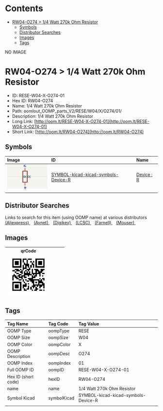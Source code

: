 



Contents
========

* [RW04-O274 > 1/4 Watt 270k Ohm Resistor](#rw04-o274--14-watt-270k-ohm-resistor)
	* [Symbols](#symbols)
	* [Distributor Searches](#distributor-searches)
	* [Images](#images)
	* [Tags](#tags)
  
NO IMAGE  
# RW04-O274 > 1/4 Watt 270k Ohm Resistor

- ID: RESE-W04-X-O274-01
- Hex ID: RW04-O274
- Name: 1/4 Watt 270k Ohm Resistor
- Path: oomlout_OOMP_parts_V2/RESE/W04/X/O274/01/
- Description: 1/4 Watt 270k Ohm Resistor
- Long Link: [http://oom.lt/RESE-W04-X-O274-01](http://oom.lt/RESE-W04-X-O274-01)
- Short Link: [http://oom.lt/RW04-O274](http://oom.lt/RW04-O274)

## Symbols
  

|Image|ID|Name|
| :--- | :--- | :--- |
|[![](https://raw.githubusercontent.com/oomlout/oomlout_OOMP_eda_V2/main/SYMBOL/kicad/kicad-symbols/Device/R/image_140.png)](https://github.com/oomlout/oomlout_OOMP_eda_V2/tree/main/SYMBOL/kicad/kicad-symbols/Device/R/)|[SYMBOL-kicad-kicad-symbols-Device-R](https://github.com/oomlout/oomlout_OOMP_eda_V2/tree/main/SYMBOL/kicad/kicad-symbols/Device/R/)|[Device : R](https://github.com/oomlout/oomlout_OOMP_eda_V2/tree/main/SYMBOL/kicad/kicad-symbols/Device/R/)|
||||

## Distributor Searches
  
Links to search for this item (using OOMP name) at various distributors  
[(Aliexpress) ](https://www.aliexpress.com/wholesale?SearchText=11171/4+Watt+270k+Ohm+Resistor)&nbsp;&nbsp;&nbsp;[(Avnet) ](https://www.avnet.com/shop/us/search/1/4+Watt+270k+Ohm+Resistor)&nbsp;&nbsp;&nbsp;[(Digikey) ](https://www.digikey.co.uk/en/products/result?s=1/4+Watt+270k+Ohm+Resistor)&nbsp;&nbsp;&nbsp;[(LCSC) ](https://www.lcsc.com/search?q=1/4+Watt+270k+Ohm+Resistor)&nbsp;&nbsp;&nbsp;[(Farnell) ](https://uk.farnell.com/search?st=1/4+Watt+270k+Ohm+Resistor)&nbsp;&nbsp;&nbsp;[(Mouser) ](https://www.mouser.com/c/?q=1/4+Watt+270k+Ohm+Resistor)&nbsp;&nbsp;&nbsp;
## Images
  

|qrCode<br>[![](https://raw.githubusercontent.com/oomlout/oomlout_OOMP_parts_V2/main/RESE/W04/X/O274/01/qrCode_140.png)](https://github.com/oomlout/oomlout_OOMP_parts_V2/tree/main/RESE/W04/X/O274/01/qrCode.png)||||
| :---: | :---: | :---: | :---: |

## Tags
  

|Tag Name|Tag Code|Tag Value|
| :--- | :--- | :--- |
|OOMP Type|oompType|RESE|
|OOMP Size|oompSize|W04|
|OOMP Color|oompColor|X|
|OOMP Description|oompDesc|O274|
|OOMP Index|oompIndex|01|
|Full OOMP ID|oompID|RESE-W04-X-O274-01|
|Hex ID (short code)|hexID|RW04-O274|
|name|name|1/4 Watt 270k Ohm Resistor|
|Symbol Kicad|symbolKicad|SYMBOL-kicad-kicad-symbols-Device-R|
||||
